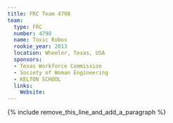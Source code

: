```yaml
---
title: FRC Team 4798
team:
  type: FRC
  number: 4798
  name: Toxic Robos
  rookie_year: 2013
  location: Wheeler, Texas, USA
  sponsors:
  - Texas Workforce Commission
  - Society of Woman Engineering
  - KELTON SCHOOL
  links:
    Website:
---
```


{% include remove_this_line_and_add_a_paragraph %}